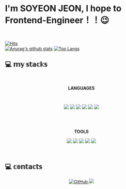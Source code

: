 
# I'm SOYEON JEON, I hope to Frontend-Engineer！！😉
<br/>

[![Hits](https://hits.seeyoufarm.com/api/count/incr/badge.svg?url=https%3A%2F%2Fgithub.com%2Fsoyeon0503hit-counter&count_bg=%233D5BC8&title_bg=%23000000&icon=&icon_color=%23E7E7E7&title=hits&edge_flat=true)](https://hits.seeyoufarm.com)  
[![Anurag's github stats](https://github-readme-stats.vercel.app/api?username=soyeon0503&show_icons=true&theme=radical)](https://github.com/{soyeon0503}/github-readme-stats)  [![Top Langs](https://github-readme-stats.vercel.app/api/top-langs/?username=soyeon0503&layout=compact&theme=radicul)](https://github.com/metleeha)  

## 💻  𝕞𝕪 𝕤𝕥𝕒𝕔𝕜𝕤  
<br/>
<p align="center">
    <b>LANGUAGES</b> 
</p>
<br />
<p align="center">
<img src="https://img.shields.io/badge/Html-E34F26?style=for-the-badge&logo=HTML5&logoColor=white"/> 
    <img src="https://img.shields.io/badge/CSS-1572B6?style=for-the-badge&logo=CSS3&logoColor=white"/> 
    <img src="https://img.shields.io/badge/JavaScript-F7DF1E?style=for-the-badge&logo=JavaScript&logoColor=white"/> 
    <img src="https://img.shields.io/badge/React-61DAFB?style=for-the-badge&logo=React&logoColor=white"/> 
    <img src="https://img.shields.io/badge/JAVA-007396?style=for-the-badge&logo=JAVA&logoColor=white"/>  
    <img src="https://img.shields.io/badge/MYSQL-4479A1?style=for-the-badge&logo=MySQL&logoColor=white"/>
 </p>   
 <br/>
 <br/>
 <p align="center">
    <b>TOOLS</b> 
</p>
<p align="center">
<img src="https://img.shields.io/badge/ANDROID-3DDC84?style=for-the-badge&logo=Android&logoColor=white"/>
<img src="https://img.shields.io/badge/Eclipse IDE-2C2255?style=for-the-badge&logo=Eclipse IDE&logoColor=white"/>
<img src="https://img.shields.io/badge/IntelliJ IDEA-000000?style=for-the-badge&logo=IntelliJ IDEA&logoColor=white"/>
<img src="https://img.shields.io/badge/Visual Studio Code-007ACC?style=for-the-badge&logo=Visual Studio Code&logoColor=white"/>
    <img src="https://img.shields.io/badge/Git-F05032?style=for-the-badge&logo=Git&logoColor=white"/>
</p>
    


<br/>

## 💻 𝕔𝕠𝕟𝕥𝕒𝕔𝕥𝕤 
<p align="center">
<a href = "https://github.com/soyeon0503"><img alt="GitHub" src="https://img.shields.io/badge/GitHub-94399E.svg?&style=for-the-badge&logo=GitHub&logoColor=white"/>
</a> <a href="bless0053@gmail.com"><img src="https://img.shields.io/badge/Gmail-d14836?style=for-the-badge&logo=Gmail&logoColor=white&link=GMAIL"/>
</a>
</p>
<br/>



